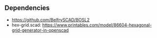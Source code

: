 ## Dependencies
- https://github.com/BelfrySCAD/BOSL2
- hex-grid.scad: https://www.printables.com/model/86604-hexagonal-grid-generator-in-openscad
